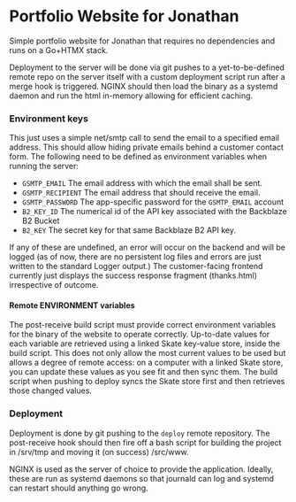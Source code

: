 # Portfolio Website for Jonathan
Simple portfolio website for Jonathan that requires no dependencies and runs on a Go+HTMX stack.

Deployment to the server will be done via git pushes to a yet-to-be-defined remote repo on the server itself with a custom deployment script run after a merge hook is triggered.
NGINX should then load the binary as a systemd daemon and run the html in-memory allowing for efficient caching.

### Environment keys
This just uses a simple net/smtp call to send the email to a specified email address. This should allow hiding private emails behind a customer contact form. The following need to be defined as environment variables when running the server:
* `GSMTP_EMAIL` The email address with which the email shall be sent.
* `GSMTP_RECIPIENT` The email address that should receive the email.
* `GSMTP_PASSWORD` The app-specific password for the `GSMTP_EMAIL` account
* `B2_KEY_ID` The numerical id of the API key associated with the Backblaze B2 Bucket
* `B2_KEY` The secret key for that same Backblaze B2 API key.

If any of these are undefined, an error will occur on the backend and will be logged (as of now, there are no persistent log files and errors are just written to the standard Logger output.) The customer-facing frontend currently just displays the success response fragment (thanks.html) irrespective of outcome.

#### Remote ENVIRONMENT variables
The post-receive build script must provide correct environment variables for the binary of the website to operate correctly. Up-to-date values for each variable are retrieved using a linked Skate key-value store, inside the build script. This does not only allow the most current values to be used but allows a degree of remote access: on a computer with a linked Skate store, you can update these values as you see fit and then sync them. The build script when pushing to deploy syncs the Skate store first and then retrieves those changed values.

### Deployment
Deployment is done by git pushing to the `deploy` remote repository. The post-receive hook should then fire off a bash script for building the project in /srv/tmp and moving it (on success) /src/www.

NGINX is used as the server of choice to provide the application.
Ideally, these are run as systemd daemons so that journald can log and systemd can restart should anything go wrong.
